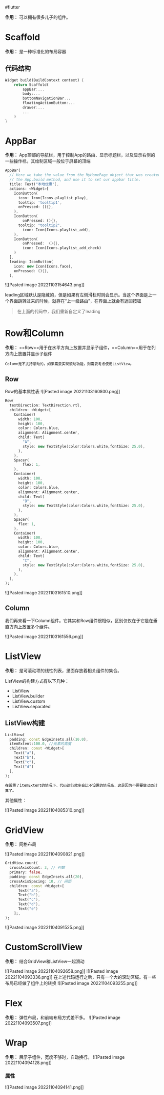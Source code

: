 #flutter

**作用：** 可以拥有很多儿子的组件。

# Scaffold
**作用：** 是一种标准化的布局容器

## 代码结构
```Dart
Widget build(BuildContext context) {  
	return Scaffold(
		appBar:...
		body:...
		bottomNavigationBar...
		floatingActionButton:...
		drawer:...
		...
	)
}
```

# AppBar
**作用：** App顶部的导航栏，用于控制App的路由、显示标题栏，以及显示右侧的一些操作栏。其绘制区域一般位于屏幕的顶端

```Dart
AppBar(  
  // Here we take the value from the MyHomePage object that was created by  
  // the App.build method, and use it to set our appbar title.  
  title: Text("本地优惠"),  
  actions: <Widget>[  
    IconButton(  
      icon: Icon(Icons.playlist_play),  
      tooltip: 'tooltip1',  
      onPressed: (){},  
    ),  
    IconButton(  
        onPressed: (){},  
      tooltip: "tooltip2",  
        icon: Icon(Icons.playlist_add),  
    ),  
    IconButton(  
        onPressed:  (){},  
        icon: Icon(Icons.playlist_add_check)  
    )  
  ],  
  leading: IconButton(  
    icon: new Icon(Icons.face),  
    onPressed: (){},  
  ),
```
![[Pasted image 20221103154643.png]]

leading区域默认是隐藏的，但是如果有左侧滑栏时则会显示。当这个界面是上一个界面跳转过来的时候，就存在“上一级路由”，在界面上就会有返回按钮

>在上面的代码中，我们重新自定义了leading


# Row和Column

**作用：**  ==Row==用于在水平方向上放置并显示子组件，==Column==用于在列方向上放置并显示子组件
```ad-warning
Column是不支持滚动的，如果需要实现滚动功能，则需要考虑使用ListView。
```
## Row
Row的基本属性表
![[Pasted image 20221103160800.png]]
```Dart
Row(  
  textDirection: TextDirection.rtl,  
  children: <Widget>[  
    Container(  
      width: 100,  
      height: 100,  
      color: Colors.blue,  
      alignment: Alignment.center,  
      child: Text(  
        "A",  
        style: new TextStyle(color:Colors.white,fontSize: 25.0),  
      ),  
    ),  
    Spacer(  
        flex: 1,  
    ),  
    Container(  
      width: 100,  
      height: 100,  
      color: Colors.blue,  
      alignment: Alignment.center,  
      child: Text(  
        "B",  
        style: new TextStyle(color:Colors.white,fontSize: 25.0),  
      ),  
    ),  
    Spacer(  
      flex: 1,  
    ),  
    Container(  
      width: 100,  
      height: 100,  
      color: Colors.blue,  
      alignment: Alignment.center,  
      child: Text(  
        "C",  
        style: new TextStyle(color:Colors.white,fontSize: 25.0),  
      ),  
    ),  
  ],  
);
```
![[Pasted image 20221103161510.png]]
## Column

我们再来看一下Column组件。它其实和Row组件很相似，区别仅仅在于它是在垂直方向上放置多个组件。

![[Pasted image 20221103161556.png]]


# ListView

**作用：** 是可滚动项的线性列表，里面存放着相关组件的集合。

ListView的构建方式有以下几种：
- ListView
- ListView.builder
- ListView.custom
- ListView.separated

## ListView构建
```Dart
ListView(  
  padding: const EdgeInsets.all(10.0),  
  itemExtent:100.0, //元素的高度  
  children: const <Widget>[  
    Text("a"),  
    Text("b"),  
    Text("c"),  
    Text("d")  
  ],  
);
```

```ad-info
在设置了itemExtent的情况下，代码运行效率会比不设置的情况高，这是因为不需要做动态计算了。
```
其他属性：

![[Pasted image 20221104085310.png]]


# GridView
**作用：** 网格布局

![[Pasted image 20221104090821.png]]

```Dart
GridView.count(
  crossAxisCount: 3, // 列数  
  primary: false,  
  padding: const EdgeInsets.all(20),  
  crossAxisSpacing: 10, // 间距  
  children: const <Widget>[  
	  Text("a"),  
	  Text("b"),  
	  Text("c"),  
	  Text("d"),  
	  Text("e")  
	];,  
);
```

![[Pasted image 20221104091525.png]]

# CustomScrollView
**作用：** 结合GridView和ListView一起滑动

![[Pasted image 20221104092658.png]]
![[Pasted image 20221104093336.png]]
在上述代码运行之后，只有一个大的滚动区域。有一些布局已经做了组件上的转换
![[Pasted image 20221104093255.png]]


# Flex
**作用：** 弹性布局，和前端布局方式差不多。
![[Pasted image 20221104093507.png]]


# Wrap
**作用：** 展示子组件，宽度不够时，自动换行。
![[Pasted image 20221104094128.png]]
### 属性
![[Pasted image 20221104094141.png]]